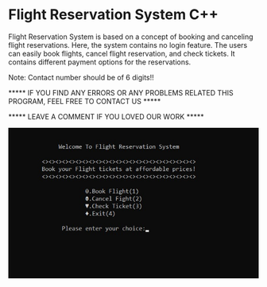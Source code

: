# Flight Reservation System C++
Flight Reservation System is based on a concept of booking and canceling flight reservations. 
Here, the system contains no login feature. The users can easily book flights, cancel flight reservation, and check tickets. 
It contains different payment options for the reservations.

Note: Contact number should be of 6 digits!!


***** IF YOU FIND ANY ERRORS OR ANY PROBLEMS RELATED THIS PROGRAM, FEEL FREE TO CONTACT US *****  


***** LEAVE A COMMENT IF YOU LOVED OUR WORK *****

<img src="images/img1.jpg"> <br/>
